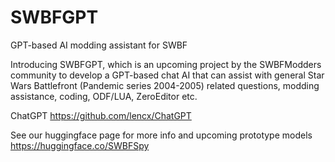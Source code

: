 # SWBFGPT
GPT-based AI modding assistant for SWBF

Introducing SWBFGPT, which is an upcoming project by the SWBFModders community to develop a GPT-based chat AI that can assist with general Star Wars Battlefront (Pandemic series 2004-2005) related questions, modding assistance, coding, ODF/LUA, ZeroEditor etc.

ChatGPT
https://github.com/lencx/ChatGPT

See our huggingface page for more info and upcoming prototype models
https://huggingface.co/SWBFSpy
